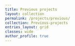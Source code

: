 ```yaml
---
title: Previous projects
layout: collection
permalink: /projects/previous/
collection: Previous-projects
entries_layout: grid
classes: wide
author_profile: true
---
```


